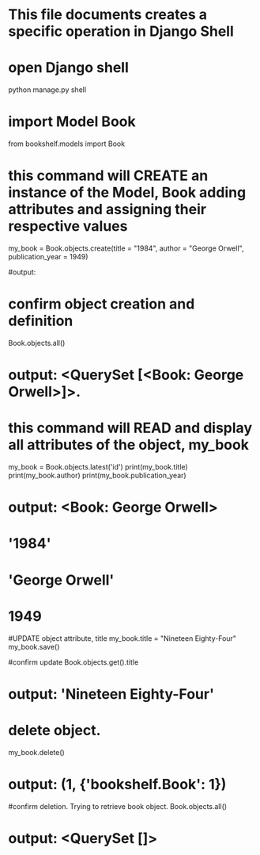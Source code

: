 # This file documents creates a specific operation in Django Shell

# open Django shell
python manage.py shell

# import Model Book
from bookshelf.models import Book

# this command will CREATE an instance of the Model, Book adding attributes and assigning their respective values
my_book = Book.objects.create(title = "1984", author = "George Orwell", publication_year = 1949)

#output: 

# confirm object creation and definition
Book.objects.all()
# output: <QuerySet [<Book: George Orwell>]>.



# this command will READ and display all attributes of the object, my_book
my_book = Book.objects.latest('id')
print(my_book.title)
print(my_book.author)
print(my_book.publication_year)

# output: <Book: George Orwell> 
#	  '1984' 
#	  'George Orwell' 
#	  1949


#UPDATE object attribute, title
my_book.title = "Nineteen Eighty-Four"
my_book.save()

#confirm update
Book.objects.get().title

# output: 'Nineteen Eighty-Four'

# delete object.
my_book.delete()
# output: (1, {'bookshelf.Book': 1})

#confirm deletion. Trying to retrieve book object.
Book.objects.all()

# output: <QuerySet []>

